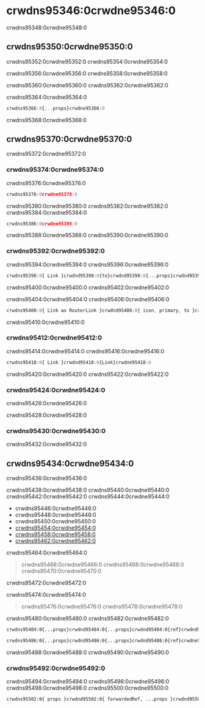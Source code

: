 # crwdns95346:0crwdne95346:0

<p class="description">crwdns95348:0crwdne95348:0</p>

## crwdns95350:0crwdne95350:0

crwdns95352:0crwdne95352:0 crwdns95354:0crwdne95354:0

crwdns95356:0crwdne95356:0 crwdns95358:0crwdne95358:0

crwdns95360:0crwdne95360:0 crwdns95362:0crwdne95362:0

crwdns95364:0crwdne95364:0

```jsx
crwdns95366:0{...props}crwdne95366:0
```

crwdns95368:0crwdne95368:0

## crwdns95370:0crwdne95370:0

crwdns95372:0crwdne95372:0

### crwdns95374:0crwdne95374:0

crwdns95376:0crwdne95376:0

```js
crwdns95378:0crwdne95378:0
```

crwdns95380:0crwdne95380:0 crwdns95382:0crwdne95382:0 crwdns95384:0crwdne95384:0

```jsx
crwdns95386:0crwdne95386:0
```

crwdns95388:0crwdne95388:0 crwdns95390:0crwdne95390:0

### crwdns95392:0crwdne95392:0

crwdns95394:0crwdne95394:0 crwdns95396:0crwdne95396:0

```jsx
crwdns95398:0{ Link }crwdnd95398:0{to}crwdnd95398:0{...props}crwdnd95398:0{icon}crwdnd95398:0{primary}crwdnd95398:0{secondary}crwdne95398:0
```

crwdns95400:0crwdne95400:0 crwdns95402:0crwdne95402:0

crwdns95404:0crwdne95404:0 crwdns95406:0crwdne95406:0

```jsx
crwdns95408:0{ Link as RouterLink }crwdnd95408:0{ icon, primary, to }crwdnd95408:0{to}crwdnd95408:0{...itemProps}crwdnd95408:0{ref}crwdnd95408:0[to]crwdnd95408:0{renderLink}crwdnd95408:0{icon}crwdnd95408:0{primary}crwdne95408:0
```

crwdns95410:0crwdne95410:0

### crwdns95412:0crwdne95412:0

crwdns95414:0crwdne95414:0 crwdns95416:0crwdne95416:0

```jsx
crwdns95418:0{ Link }crwdnd95418:0{Link}crwdne95418:0
```

crwdns95420:0crwdne95420:0 crwdns95422:0crwdne95422:0

### crwdns95424:0crwdne95424:0

crwdns95426:0crwdne95426:0

crwdns95428:0crwdne95428:0

### crwdns95430:0crwdne95430:0

crwdns95432:0crwdne95432:0

## crwdns95434:0crwdne95434:0

crwdns95436:0crwdne95436:0

crwdns95438:0crwdne95438:0 crwdns95440:0crwdne95440:0 crwdns95442:0crwdne95442:0 crwdns95444:0crwdne95444:0

- crwdns95446:0crwdne95446:0
- crwdns95448:0crwdne95448:0
- crwdns95450:0crwdne95450:0
- [crwdns95454:0crwdne95454:0](crwdns95452:0crwdne95452:0)
- [crwdns95458:0crwdne95458:0](crwdns95456:0crwdne95456:0)
- [crwdns95462:0crwdne95462:0](crwdns95460:0crwdne95460:0)

crwdns95464:0crwdne95464:0

> crwdns95466:0crwdne95466:0 crwdns95468:0crwdne95468:0 crwdns95470:0crwdne95470:0

crwdns95472:0crwdne95472:0

crwdns95474:0crwdne95474:0

> crwdns95476:0crwdne95476:0 crwdns95478:0crwdne95478:0

crwdns95480:0crwdne95480:0 crwdns95482:0crwdne95482:0

```diff
crwdns95484:0{...props}crwdnd95484:0{...props}crwdnd95484:0{ref}crwdnd95484:0{MyButton}crwdne95484:0
```

```diff
crwdns95486:0{...props}crwdnd95486:0{...props}crwdnd95486:0{ref}crwdne95486:0
```

crwdns95488:0crwdne95488:0 crwdns95490:0crwdne95490:0

### crwdns95492:0crwdne95492:0

crwdns95494:0crwdne95494:0 crwdns95496:0crwdne95496:0 crwdns95498:0crwdne95498:0 crwdns95500:0crwdne95500:0

```diff
crwdns95502:0{ props }crwdnd95502:0{ forwardedRef, ...props }crwdnd95502:0{...props}crwdnd95502:0{forwardedRef}crwdnd95502:0{...props}crwdnd95502:0{ref}crwdne95502:0
```
